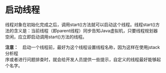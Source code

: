 # 启动线程

线程对象在初始化完成之后，调用start\(\)方法就可以启动这个线程。线程start\(\)方法的含义是：当前线程（即parent线程）同步告知Java虚拟机，只要线程规划器空闲，应立即启动调用start\(\)方法的线程。

**注意：**　启动一个线程前，最好为这个线程设置线程名称，因为这样在使用jstack分析程  
序或者进行问题排查时，就会给开发人员提供一些提示，自定义的线程最好能够起个名字。

